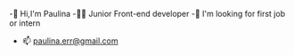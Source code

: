  -👋 Hi,I'm Paulina
 -🧑‍💻 Junior Front-end developer
 -👀 I'm looking for first job or intern

- 📫 paulina.err@gmail.com

<!---
Paula9292/Paula9292 is a ✨ special ✨ repository because its `README.md` (this file) appears on your GitHub profile.
You can click the Preview link to take a look at your changes.
--->
